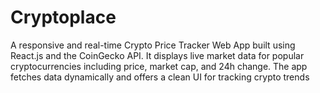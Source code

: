 # Cryptoplace
A responsive and real-time Crypto Price Tracker Web App built using React.js and the CoinGecko API. It displays live market data for popular cryptocurrencies including price, market cap, and 24h change. The app fetches data dynamically and offers a clean UI for tracking crypto trends
